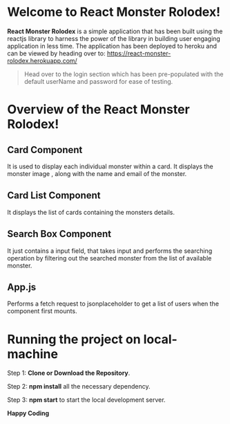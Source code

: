 # Welcome to React Monster Rolodex!

 **React Monster Rolodex**  is a simple application that has been built using the reactjs library to harness the power of the library in building user engaging application in less time. The application has been deployed to heroku and can be viewed by heading over to: https://react-monster-rolodex.herokuapp.com/ 
 
>Head over to the login section which has been pre-populated with the default userName and password for ease of testing.

# Overview of the React Monster Rolodex!

## Card Component 

It is used to display each individual monster within a card. It displays the monster image , along with the name and email of the monster.

## Card List Component

It displays the list of cards containing the monsters details.

## Search Box Component

It just contains a input field, that takes input and performs the searching operation by filtering out the searched monster from the list of available monster.

## App.js

Performs a fetch request to jsonplaceholder to get a list of users when the component first mounts.

# Running the project on local-machine

Step 1: **Clone or Download the Repository**.

Step 2: **npm install** all the necessary dependency.

Step 3:  **npm start** to start the local development server.

**Happy Coding**
